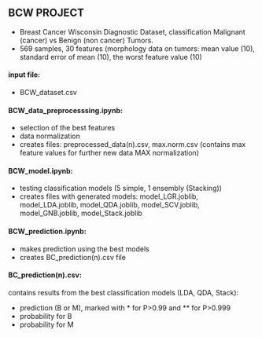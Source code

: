 ## BCW PROJECT
- Breast Cancer Wisconsin Diagnostic Dataset, classification Malignant (cancer) vs Benign (non cancer) Tumors.
- 569 samples, 30 features (morphology data on tumors: mean value (10), standard error of mean (10), the worst feature value (10)

#### input file:
- BCW_dataset.csv

#### BCW_data_preprocesssing.ipynb:
- selection of the best features
- data normalization
- creates files: preprocessed_data(n).csv, max.norm.csv (contains max feature values for further new data MAX normalization)

#### BCW_model.ipynb:
- testing classification models (5 simple, 1 ensembly (Stacking))
- creates files with generated models: model_LGR.joblib, model_LDA.joblib, model_QDA.joblib, model_SCV.joblib, model_GNB.joblib, model_Stack.joblib

#### BCW_prediction.ipynb:
- makes prediction using the best models
- creates BC_prediction(n).csv file

#### BC_prediction(n).csv:
contains results from the best classification models (LDA, QDA, Stack):
- prediction (B or M), marked with * for P>0.99 and ** for P>0.999 
- probability for B
- probability for M
